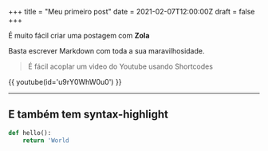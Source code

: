 +++
title = "Meu primeiro post"
date = 2021-02-07T12:00:00Z
draft = false
+++

É muito fácil criar uma postagem com **Zola**

Basta escrever Markdown com toda a sua maravilhosidade.

> É fácil acoplar um video do Youtube usando Shortcodes

{{ youtube(id='u9rY0WhW0u0') }}

---

## E também tem syntax-highlight

```python
def hello():
    return 'World
```